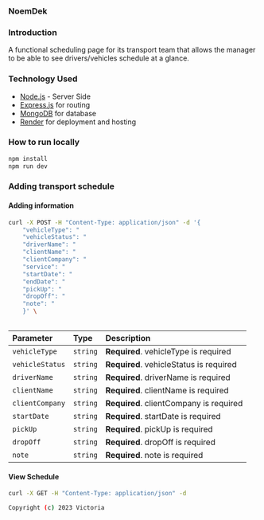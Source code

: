 

### NoemDek

### Introduction

A functional scheduling page for its transport team that allows the manager to be able to see drivers/vehicles schedule at a glance.

### Technology Used

- [Node.js](https://nodejs.org/) - Server Side
- [Express.js](https://expressjs.com/) for routing
- [MongoDB](https://www.cloud.mongodb.com/) for database
- [Render](https://dashboard.render.com/) for deployment and hosting


### How to run locally

```bash
npm install
npm run dev
```

### Adding transport schedule 

#### Adding information

```bash
curl -X POST -H "Content-Type: application/json" -d '{
    "vehicleType": "
    "vehicleStatus": "
    "driverName": "
    "clientName": "
    "clientCompany": "
    "service": "
    "startDate": "
    "endDate": "
    "pickUp": "
    "dropOff": "
    "note": "
    }' \
   
```

| Parameter  | Type     | Description                        |
| :--------- | :------- | :--------------------------------- |
| `vehicleType`     | `string` | **Required**. vehicleType is required     |
| `vehicleStatus`    | `string` | **Required**. vehicleStatus is required    |
| `driverName` | `string` | **Required**. driverName is required |
| `clientName`    | `string` | **Required**. clientName is required    |
| `clientCompany` | `string` | **Required**. clientCompany is required |
| `startDate` | `string` | **Required**. startDate is required |
| `pickUp`    | `string` | **Required**. pickUp is required    |
| `dropOff` | `string` | **Required**. dropOff is required |
| `note` | `string` | **Required**. note is required |

#### View Schedule

```bash
curl -X GET -H "Content-Type: application/json" -d 

Copyright (c) 2023 Victoria
